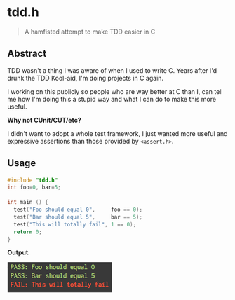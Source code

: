 # tdd.h

> A hamfisted attempt to make TDD easier in C

## Abstract

TDD wasn't a thing I was aware of when I used to write C. Years after I'd drunk the TDD Kool-aid, I'm doing projects in C again. 

I working on this publicly so people who are way better at C than I, can tell me how I'm doing this a stupid way and what I can do to make this more useful.

**Why not CUnit/CUT/etc?**

I didn't want to adopt a whole test framework, I just wanted more useful and expressive assertions than those provided by `<assert.h>`.

## Usage
```c
#include "tdd.h"
int foo=0, bar=5;

int main () {
  test("Foo should equal 0",     foo == 0);
  test("Bar should equal 5",     bar == 5);
  test("This will totally fail", 1 == 0);
  return 0;
}
```

**Output**:

![](docs/ss.png)


